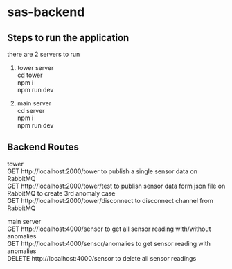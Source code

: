 # sas-backend
## Steps to run the application
there are 2 servers to run <br>
1. tower server<br>
cd tower<br>
npm i <br>
npm run dev <br>

2. main server <br>
cd server <br>
npm i <br>
npm run dev <br>

## Backend Routes
tower<br>
GET http://localhost:2000/tower to publish a single sensor data on RabbitMQ<br>
GET http://localhost:2000/tower/test to publish sensor data form json file on RabbitMQ to create 3rd anomaly case<br>
GET http://localhost:2000/tower/disconnect to disconnect channel from RabbitMQ<br>

main server<br>
GET http://localhost:4000/sensor to get all sensor reading with/without anomalies<br>
GET http://localhost:4000/sensor/anomalies to get sensor reading with anomalies<br>
DELETE http://localhost:4000/sensor to delete all sensor readings<br>

